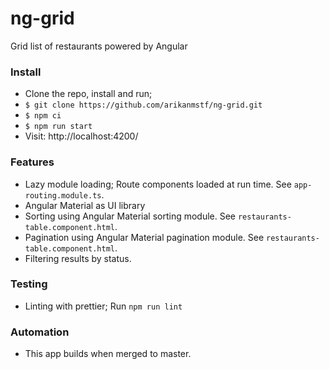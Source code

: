 # ng-grid

Grid list of restaurants powered by Angular

### Install
* Clone the repo, install and run;
* `$ git clone https://github.com/arikanmstf/ng-grid.git`
* `$ npm ci`
* `$ npm run start`
* Visit: http://localhost:4200/

### Features
* Lazy module loading; Route components loaded at run time. See `app-routing.module.ts`.
* Angular Material as UI library
* Sorting using Angular Material sorting module. See `restaurants-table.component.html`.
* Pagination using Angular Material pagination module. See `restaurants-table.component.html`.
* Filtering results by status.

### Testing
* Linting with prettier; Run `npm run lint`

### Automation
* This app builds when merged to master.
